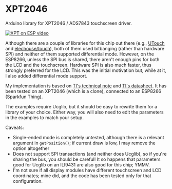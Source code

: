 # XPT2046

Arduino library for XPT2046 / ADS7843 touchscreen driver.

[![XPT on ESP video](http://i.imgur.com/seqKBYU.jpg)](https://youtu.be/ql9J21sBRgQ)

Although there are a couple of libraries for this chip out there (e.g., [UTouch](http://www.rinkydinkelectronics.com/library.php?id=55) and [elechouse/touch](https://github.com/elechouse/touch)), both of them used bitbanging (rather than hardware SPI) and neither of them supported differential mode.  However, on the ESP8266, unless the SPI bus is shared, there aren't enough pins for both the LCD and the touchscreen.  Hardware SPI is also much faster, thus strongly preferred for the LCD.  This was the initial motivation but, while at it, I also added differential mode support.

My implementation is based on [TI's technical note](http://www.ti.com/lit/an/sbaa036/sbaa036.pdf) and [TI's datasheet](http://www.ti.com/lit/ds/symlink/ads7843.pdf).  It has been tested on an XPT2046 (which is a clone), connected to an ESP8266 (Sparkfun Thing).

The examples require Ucglib, but it should be easy to rewrite them for a library of your choice.  Either way, you will also need to edit the parameters in the examples to match your setup.

Caveats:
* Single-ended mode is completely untested, although there is a relevant argument in `getPosition()`; if current draw is low, I may remove the option altogether
* Does not support SPI transactions (and neither does Ucglib), so if you're sharing the bus, you should be careful!  It so happens that parameters good for Ucglib on an ILI9431 are also good for this chip; YMMV.
* I'm not sure if all display modules have different touchscreen and LCD coordinates; mine did, and the code has been tested only for that configuration.

